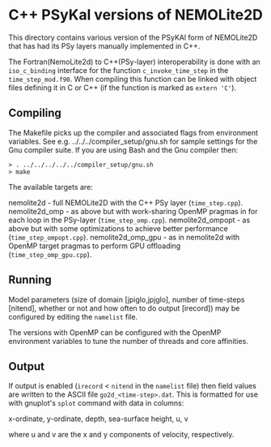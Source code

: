 # C++ PSyKal versions of NEMOLite2D #

This directory contains various version of the PSyKAl form of
NEMOLite2D that has had its PSy layers manually implemented in C++.

The Fortran(NemoLite2d) to C++(PSy-layer) interoperability is done
with an `iso_c_binding` interface for the function `c_invoke_time_step`
in the `time_step_mod.f90`.
When compiling this function can be linked with object files defining
it in C or C++ (if the function is marked as `extern 'C'`).

## Compiling ##

The Makefile picks up the compiler and associated flags from environment
variables. See e.g. ../../../compiler_setup/gnu.sh for sample
settings for the Gnu compiler suite.
If you are using Bash and the Gnu compiler then:

    > . ../../../../../compiler_setup/gnu.sh
    > make

The available targets are:

nemolite2d - full NEMOLite2D with the C++ PSy layer (`time_step.cpp`).
nemolite2d_omp - as above but with work-sharing OpenMP pragmas in for each
                 loop in the PSy-layer (`time_step_omp.cpp`). 
nemolite2d_ompopt - as above but with some optimizations to achieve better
                    performance (`time_step_ompopt.cpp`).
nemolite2d_omp_gpu - as in nemolite2d with OpenMP target pragmas to 
                     perform GPU offloading (`time_step_omp_gpu.cpp`).

## Running ##

Model parameters (size of domain [jpiglo,jpjglo], number of time-steps
[nitend], whether or not and how often to do output [irecord]) may be
configured by editing the `namelist` file.

The versions with OpenMP can be configured with the OpenMP environment
variables to tune the number of threads and core affinities.

## Output ##

If output is enabled (`irecord` < `nitend` in the `namelist` file) then
field values are written to the ASCII file `go2d_<time-step>.dat`. This
is formatted for use with gnuplot's `splot` command with data in columns:

x-ordinate, y-ordinate, depth, sea-surface height, u, v

where u and v are the x and y components of velocity, respectively.


